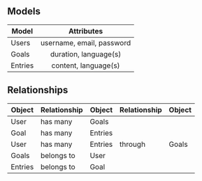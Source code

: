## Models
|Model		|Attributes									|
|---------|:-------------------------:|
|Users		|username, email, password	|
|Goals		|duration, language(s)			|
|Entries	|content, language(s)				|


## Relationships
|Object		|Relationship	|Object		|Relationship	|Object	|
|---------|-------------|---------|-------------|-------|
|User			|has many			|Goals		|							|				|
|Goal			|has many			|Entries	|							|				|
|User			|has many			|Entries	|through			|Goals	|
|Goals		|belongs to		|User			|							|				|
|Entries	|belongs to 	|Goal			|							|				|



